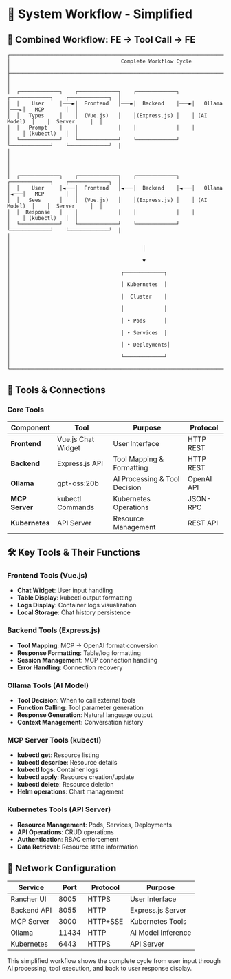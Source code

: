 # 🔄 System Workflow - Simplified

## 🎯 Combined Workflow: FE → Tool Call → FE

```
┌─────────────────────────────────────────────────────────────────────────────────────────────────┐
│                                    Complete Workflow Cycle                                       │
├─────────────────────────────────────────────────────────────────────────────────────────────────┤
│                                                                                                 │
│  ┌─────────────┐    ┌─────────────┐    ┌─────────────┐    ┌─────────────┐    ┌─────────────┐  │
│  │    User     │───►│  Frontend   │───►│  Backend    │───►│   Ollama    │───►│   MCP       │  │
│  │   Types     │    │  (Vue.js)   │    │(Express.js) │    │ (AI Model)  │    │  Server     │  │
│  │   Prompt    │    │             │    │             │    │             │    │ (kubectl)   │  │
│  └─────────────┘    └─────────────┘    └─────────────┘    └─────────────┘    └─────────────┘  │
│                                                                                                 │
│                                                                                                 │
│  ┌─────────────┐    ┌─────────────┐    ┌─────────────┐    ┌─────────────┐    ┌─────────────┐  │
│  │    User     │◄───│  Frontend   │◄───│  Backend    │◄───│   Ollama    │◄───│   MCP       │  │
│  │   Sees      │    │  (Vue.js)   │    │(Express.js) │    │ (AI Model)  │    │  Server     │  │
│  │  Response   │    │             │    │             │    │             │    │ (kubectl)   │  │
│  └─────────────┘    └─────────────┘    └─────────────┘    └─────────────┘    └─────────────┘  │
│                                                                                                 │
│                                           │                                                    │
│                                           ▼                                                    │
│                                    ┌─────────────┐                                            │
│                                    │ Kubernetes  │                                            │
│                                    │  Cluster    │                                            │
│                                    │             │                                            │
│                                    │ • Pods      │                                            │
│                                    │ • Services  │                                            │
│                                    │ • Deployments│                                           │
│                                    └─────────────┘                                            │
└─────────────────────────────────────────────────────────────────────────────────────────────────┘
```

## 🔧 Tools & Connections

### Core Tools

| Component | Tool | Purpose | Protocol |
|-----------|------|---------|----------|
| **Frontend** | Vue.js Chat Widget | User Interface | HTTP REST |
| **Backend** | Express.js API | Tool Mapping & Formatting | HTTP REST |
| **Ollama** | gpt-oss:20b | AI Processing & Tool Decision | OpenAI API |
| **MCP Server** | kubectl Commands | Kubernetes Operations | JSON-RPC |
| **Kubernetes** | API Server | Resource Management | REST API |

## 🛠️ Key Tools & Their Functions

### Frontend Tools (Vue.js)
- **Chat Widget**: User input handling
- **Table Display**: kubectl output formatting
- **Logs Display**: Container logs visualization
- **Local Storage**: Chat history persistence

### Backend Tools (Express.js)
- **Tool Mapping**: MCP → OpenAI format conversion
- **Response Formatting**: Table/log formatting
- **Session Management**: MCP connection handling
- **Error Handling**: Connection recovery

### Ollama Tools (AI Model)
- **Tool Decision**: When to call external tools
- **Function Calling**: Tool parameter generation
- **Response Generation**: Natural language output
- **Context Management**: Conversation history

### MCP Server Tools (kubectl)
- **kubectl get**: Resource listing
- **kubectl describe**: Resource details
- **kubectl logs**: Container logs
- **kubectl apply**: Resource creation/update
- **kubectl delete**: Resource deletion
- **Helm operations**: Chart management

### Kubernetes Tools (API Server)
- **Resource Management**: Pods, Services, Deployments
- **API Operations**: CRUD operations
- **Authentication**: RBAC enforcement
- **Data Retrieval**: Resource state information

## 🔌 Network Configuration

| Service | Port | Protocol | Purpose |
|---------|------|----------|---------|
| Rancher UI | 8005 | HTTPS | User Interface |
| Backend API | 8055 | HTTP | Express.js Server |
| MCP Server | 3000 | HTTP+SSE | Kubernetes Tools |
| Ollama | 11434 | HTTP | AI Model Inference |
| Kubernetes | 6443 | HTTPS | API Server |

This simplified workflow shows the complete cycle from user input through AI processing, tool execution, and back to user response display.
